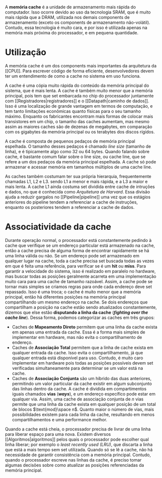 A **memória cache** é a unidade de armazenamento mais rápida do computador. Isso ocorre devido ao uso da tecnologia SRAM, que é muito mais rápida que a DRAM, utilizada nos demais components de armazenamento (exceto os components de armazenamento não-volátil). Contudo, essa tecnologia é muito cara, e por isso é utilizada apenas na memória mais próxima do processador, e em pequena quantidade.

# Utilização
A memória cache é um dos components mais importantes da arquitetura da [[CPU]]. Para escrever código de forma eficiente, desenvolvedores devem ter um entendimento de como a cache no sistema em uso funciona.

A cache é uma cópia muito rápida do conteúdo da memória principal do sistema, que é mais lenta. A cache é também muito menor que a memória principal, pois tem que set embarcada no chip do processador juntamente com [[Registradores|registradores]] e o [[Datapath|caminho de dados]]. Isso é uma localização de grande vantagem em termos de computação, e tem tanto limitações econômicas quanto físicas para o seu tamanho máximo. Enquanto os fabricantes encontram mais formas de colocar mais transistores em um chip, o tamanho das caches aumentam, mas mesmo assim as maiores caches são de dezenas de megabytes, em comparação com os gigabytes da memória principal ou os terabytes dos discos rígidos.

A cache é composta de pequenos pedaços de memória principal espelhada. O tamanho desses pedaços é chamado *line size* (tamanho de linha), e é tipicamente algo como 32 ou 64 bytes. Quando falando sobre cache, é bastante comum falar sobre o line size, ou cache line, que se refere a um dos pedaços da memória principal espelhada. A cache só pode armazenar e acessar memória em tamanhos múltiplos de uma cache line.

As caches também costumam ter sua própria hierarquia, frequentemente chamadas L1, L2 e L3. sendo L1 a menor e mais rápida, e a L3 a maior e mais lenta. A cache L1 ainda costuma set dividida entre cache de intruções e dados, no que é conhecida como *Arquitetura de Harvard*. Essa divisão ajuda a reduzir gargalos no [[Pipeline|pipeline]] uma vez que os estágios anteriores do pipeline tendem a referenciar a cache de instruções, enquanto os posteriores tendem a referenciar a cache de dados.

# Associatividade da cache
Durante operação normal, o processador está constantemente pedindo à cache que verifique se um endereço particular está armazenado na cache, então a cache precisa de alguma forma de encontrar rapidamente se há uma linha válida ou não. Se um endereço pode set armazenado em qualquer lugar na cache, toda a cache precisa set buscada todas as vezes em que é feita uma referência, para verificar se é um **hit** ou **miss**. Para garantir a velocidade do sistema, isso é realizado em paralelo no hardware, mas buscar todas as posições geralmente acarreta em uma implementação muito cara para uma cache de tamanho razoável. Assim, a cache pode se tornar mais simples se criamos regras para onde cada endereço deve set repassado. Isso é uma troca; o cache é muito menor que a memória principal, então há diferentes posições na memória principal compartilhando um mesmo endereço na cache. Se dois endereços que compartilham a posição na cache estão sendo atualizados constantemente, dizemos que else estão **disputando a linha da cache** (***fighting over the cache line***). Dessa forma, podemos categorizar as caches em três grupos:
- Caches de **Mapeamento Direto** permitem que uma linha da cache exista em apenas uma entrada da cache. Essa é a forma mais simples de implementar em hardware, mas não evita o compartilhamento de endereço.
- Caches de **Associação Total** permitem que a linha de cache exista em qualquer entrada da cache. Isso evita o compartilhamento, já que qualquer entrada está disponível para uso. Contudo, é muito caro implementar em hardware pois todas as posições possíveis devem set verificadas simultaneamente para determinar se um valor está na cache.
- Caches de **Associação Conjunta** são um híbrido das duas anteriores, permitindo um valor particular da cache existir em algum subconjunto das linhas dentro da cache. A cache é dividida em compartimentos iguais chamados **vias** (***ways***), e um endereço específico pode estar em qualquer via. Assim, uma cache de associação conjunta de $n$ vias permite que uma linha da cache exista em qualquer posição de um total de blocos $\text{mod}\space n$. Quanto maior o número de vias, mais possibilidades existem para cada linha da cache, resultando em menos compartilhamentos e uma performance melhor.

Quando a cache está cheia, o processador precisa de livrar de uma linha para liberar espaço para uma nova. Existem diversos [[Algoritmos|algoritmos]] pelos quais o processador pode escolher qual linha liberar; por exemplo o _least recently used (LRU)_, que discarta a linha que está a mais tempo sem set utilizada.
Quando só se lê a cache, não há necessidade de garantir consistência com a memória principal. Contudo, quando o processador escreve nas linhas da cache, é preciso tomar algumas decisões sobre como atualizar as posições referenciadas da memória principal.

